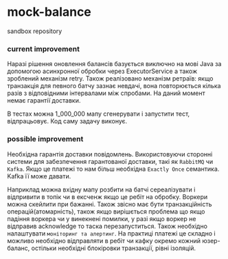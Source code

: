 # mock-balance
sandbox repository

### current improvement

Наразі рішення оновлення балансів базується виключно на мові Java за допомогою асинхронної 
обробки через ExecutorService а також зроблений механізм retry. Також реалізовано механізм ретраїв: якщо транзакція для певного
батчу зазнає невдачі, вона повторюється кілька разів з відповідними
інтервалами між спробами. На даний момент немає гарантії доставки.

В тестах можна 1_000_000 мапу сгенерувати і запустити тест, відпрацьовує. Код саму задачу виконує.

### possible improvement

Необхідна гарантія доставки повідомлень. Використовуючи сторонні
системи для забезпечення гарантованої доставки, такі як `RabbitMQ` чи `Kafka`.
Якщо це платежі  то нам більш необхідна `Exactly Once` семантика.
Kafka її може давати. 

Наприклад можна вхідну мапу розбити на батчі сереалізувати і відпривити в топік чи в ексченж якщо це ребіт на обробку. 
Воркери можна скейлити при бажанні. Також звісно має бути транзакційність операцій(атомарність), також якщо вирішється проблема що якщо падіння
воркера чи у винекнені помилки, у разі якщо воркер не відправив acknowledge то таска перезапуститься.
Також необхідно налаштувати `моніторинг та алертинг`. На практиці платежі це складно і можливо необхідно відправляти в ребіт чи кафку 
окремо кожний юзер-баланс, остільки необхідні блокіровки транзакції, рівні ізоляцій. 